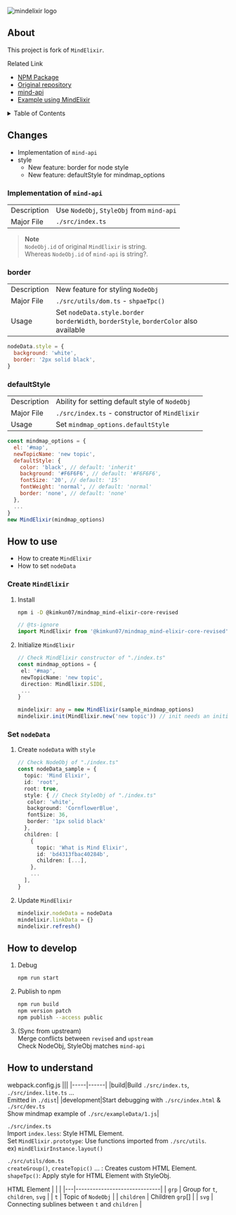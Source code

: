 ![mindelixir logo](https://raw.githubusercontent.com/ssshooter/mind-elixir-core/master/images/logo.png)

## About

This project is fork of `MindElixir`.

Related Link

- [NPM Package](https://www.npmjs.com/package/@kimkun07/mindmap_mind-elixir-core-revised)
- [Original repository](https://github.com/ssshooter/mind-elixir-core)
- [mind-api](https://github.com/kimkun07/mindmap_mind-api)
- [Example using MindElixir](https://github.com/kimkun07/mindmap_mind-elixir-client)

<details>
<summary>Table of Contents</summary>

- [Changes](#changes)
  - [Implementation of `mind-api`](#implementation-of-mind-api)
  - [border](#border)
  - [defaultStyle](#defaultstyle)
- [How to use](#how-to-use)
  - [Create `MindElixir`](#create-mindelixir)
  - [Set `nodeData`](#set-nodedata)
- [How to develop](#how-to-develop)
- [How to understand](#how-to-understand)

</details>

## Changes

- Implementation of `mind-api`
- style
  - New feature: border for node style
  - New feature: defaultStyle for mindmap_options

### Implementation of `mind-api`

|             |                                           |
| ----------- | ----------------------------------------- |
| Description | Use `NodeObj`, `StyleObj` from `mind-api` |
| Major File  | `./src/index.ts`                          |

> **Note**\
> `NodeObj.id` of original `MindElixir` is string.\
> Whereas `NodeObj.id` of `mind-api` is string?.

### border

|             |                                                                                           |
| ----------- | ----------------------------------------------------------------------------------------- |
| Description | New feature for styling `NodeObj`                                                         |
| Major File  | `./src/utils/dom.ts` - `shpaeTpc()`                                                       |
| Usage       | Set `nodeData.style.border`<br>`borderWidth`, `borderStyle`, `borderColor` also available |

```js
nodeData.style = {
  background: 'white',
  border: '2px solid black',
}
```

### defaultStyle

|             |                                                |
| ----------- | ---------------------------------------------- |
| Description | Ability for setting default style of `NodeObj` |
| Major File  | `./src/index.ts` - constructor of `MindElixir` |
| Usage       | Set `mindmap_options.defaultStyle`             |

```js
const mindmap_options = {
  el: '#map',
  newTopicName: 'new topic',
  defaultStyle: {
    color: 'black', // default: 'inherit'
    background: '#F6F6F6', // default: '#F6F6F6',
    fontSize: '20', // default: '15'
    fontWeight: 'normal', // default: 'normal'
    border: 'none', // default: 'none'
  },
  ...
}
new MindElixir(mindmap_options)
```

## How to use

- How to create `MindElixir`
- How to set `nodeData`

### Create `MindElixir`

1. Install
   ```bash
   npm i -D @kimkun07/mindmap_mind-elixir-core-revised
   ```
   ```ts
   // @ts-ignore
   import MindElixir from '@kimkun07/mindmap_mind-elixir-core-revised'
   ```
2. Initialize `MindElixir`

   ```ts
   // Check MindElixir constructor of "./index.ts"
   const mindmap_options = {
    el: '#map',
    newTopicName: 'new topic',
    direction: MindElixir.SIDE,
    ...
   }

   mindelixir: any = new MindElixir(sample_mindmap_options)
   mindelixir.init(MindElixir.new('new topic')) // init needs an initial data
   ```

### Set `nodeData`

1. Create `nodeData` with `style`
   ```ts
   // Check NodeObj of "./index.ts"
   const nodeData_sample = {
     topic: 'Mind Elixir',
     id: 'root',
     root: true,
     style: { // Check StyleObj of "./index.ts"
      color: 'white',
      background: 'CornflowerBlue',
      fontSize: 36,
      border: '1px solid black'
     },
     children: [
       {
         topic: 'What is Mind Elixir',
         id: 'bd4313fbac40284b',
         children: [...],
       },
       ...
     ],
   }
   ```
2. Update `MindElixir`
   ```ts
   mindelixir.nodeData = nodeData
   mindelixir.linkData = {}
   mindelixir.refresh()
   ```

## How to develop

1. Debug
   ```bash
   npm run start
   ```
2. Publish to npm
   ```bash
   npm run build
   npm version patch
   npm publish --access public
   ```
3. (Sync from upstream)\
   Merge conflicts between `revised` and `upstream`\
   Check NodeObj, StyleObj matches `mind-api`

## How to understand

webpack.config.js
|||
|-----|------|
|build|Build `./src/index.ts`, `./src/index.lite.ts` ...<br>Emitted in `./dist`|
|development|Start debugging with `./src/index.html` & `./src/dev.ts`<br>Show mindmap example of `./src/exampleData/1.js`|

`./src/index.ts`\
Import `index.less`: Style HTML Element.\
Set `MindElixir.prototype`: Use functions imported from `./src/utils`.\
ex) `mindElixirInstance.layout()`

`./src/utils/dom.ts`\
`createGroup()`, `createTopic()` ... : Creates custom HTML Element.\
`shapeTpc()`: Apply style for HTML Element with StyleObj.

HTML Element
| | |
|---|------------------------------|
| `grp` | Group for `t`, `children`, `svg` |
| `t` | Topic of `NodeObj` |
| `children` | Children `grp`[] |
| `svg` | Connecting sublines between `t` and `children` |
